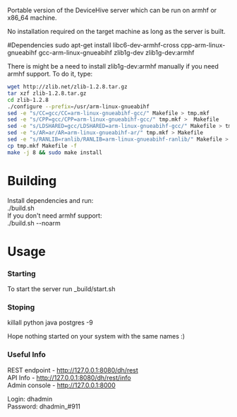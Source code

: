 ﻿Portable version of the DeviceHive server which can be run on armhf or x86_64 machine.

No installation required on the target machine as long as the server is built.

#Dependencies
sudo apt-get install libc6-dev-armhf-cross cpp-arm-linux-gnueabihf gcc-arm-linux-gnueabihf zlib1g-dev zlib1g-dev:armhf

There is might be a need to install zlib1g-dev:armhf manually if you need armhf support. To do it, type:
```bash
wget http://zlib.net/zlib-1.2.8.tar.gz
tar xzf zlib-1.2.8.tar.gz
cd zlib-1.2.8
./configure --prefix=/usr/arm-linux-gnueabihf
sed -e "s/CC=gcc/CC=arm-linux-gnueabihf-gcc/" Makefile > tmp.mkf
sed -e "s/CPP=gcc/CPP=arm-linux-gnueabihf-gcc/" tmp.mkf >  Makefile
sed -e "s/LDSHARED=gcc/LDSHARED=arm-linux-gnueabihf-gcc/" Makefile > tmp.mkf
sed -e "s/AR=ar/AR=arm-linux-gnueabihf-ar/" tmp.mkf > Makefile
sed -e "s/RANLIB=ranlib/RANLIB=arm-linux-gnueabihf-ranlib/" Makefile > tmp.mkf
cp tmp.mkf Makefile -f
make -j 8 && sudo make install
```

# Building
Install dependencies and run:  
./build.sh  
If you don't need armhf support:  
./build.sh --noarm  

# Usage
### Starting
To start the server run _build/start.sh
### Stoping
killall python java postgres -9

Hope nothing started on your system with the same names :)

### Useful Info
REST endpoint - http://127.0.0.1:8080/dh/rest  
API Info - http://127.0.0.1:8080/dh/rest/info  
Admin console - http://127.0.0.1:8000  

Login: dhadmin  
Password: dhadmin_#911
